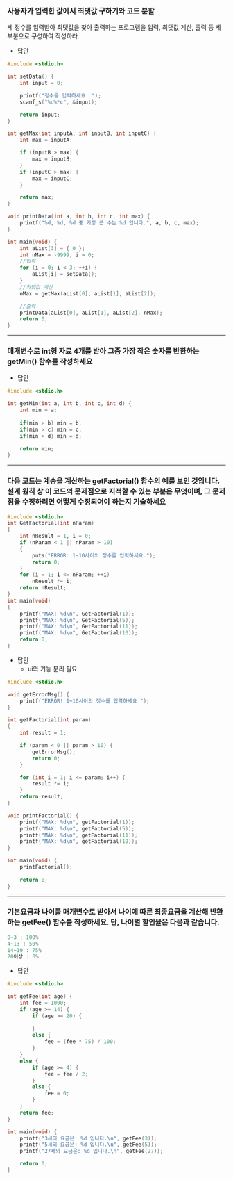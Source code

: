 ### 사용자가 입력한 값에서 최댓값 구하기와 코드 분할

세 정수를 입력받아 최댓값을 찾아 출력하는 프로그램을 입력, 최댓값 계산, 출력 등 세 부분으로 구성하여 작성하라.

- 답안

```c
#include <stdio.h>

int setData() {
	int input = 0;

	printf("정수를 입력하세요: ");
	scanf_s("%d%*c", &input);

	return input;
}

int getMax(int inputA, int inputB, int inputC) {
	int max = inputA; 

	if (inputB > max) {
		max = inputB; 
	}
	if (inputC > max) {
		max = inputC; 
	}

	return max;
}

void printData(int a, int b, int c, int max) {
	printf("%d, %d, %d 중 가장 큰 수는 %d 입니다.", a, b, c, max);
}

int main(void) {
	int aList[3] = { 0 };
	int nMax = -9999, i = 0;
	//입력
	for (i = 0; i < 3; ++i) {
		aList[i] = setData();
	}
	//최댓값 계산
	nMax = getMax(aList[0], aList[1], aList[2]);

	//출력
	printData(aList[0], aList[1], aList[2], nMax);
	return 0;
}
```

---

### 매개변수로 int형 자료 4개를 받아 그중 가장 작은 숫자를 반환하는 getMin() 함수를 작성하세요

- 답안

```c
#include <stdio.h>

int getMin(int a, int b, int c, int d) {
	int min = a;
	
	if(min > b) min = b;
	if(min > c) min = c;
	if(min > d) min = d;
	
	return min;
}
```

---

### 다음 코드는 계승을 계산하는 getFactorial() 함수의 예를 보인 것입니다. 설계 원칙 상 이 코드의 문제점으로 지적할 수 있는 부분은 무엇이며, 그 문제점을 수정하려면 어떻게 수정되어야 하는지 기술하세요

```c
#include <stdio.h>
int GetFactorial(int nParam)
{
	int nResult = 1, i = 0;
	if (nParam < 1 || nParam > 10)
	{
		puts("ERROR: 1~10사이의 정수를 입력하세요.");
		return 0;
	}
	for (i = 1; i <= nParam; ++i)
		nResult *= i;
	return nResult;
}
int main(void)
{
	printf("MAX: %d\n", GetFactorial(1));
	printf("MAX: %d\n", GetFactorial(5));
	printf("MAX: %d\n", GetFactorial(11));
	printf("MAX: %d\n", GetFactorial(10));
	return 0;
}
```

- 답안
    - ui와 기능 분리 필요

```c
#include <stdio.h>

void getErrorMsg() {
	printf("ERROR! 1~10사이의 정수를 입력하세요 ");
}

int getFactorial(int param)
{
	int result = 1;

	if (param < 0 || param > 10) {
		getErrorMsg();
		return 0;
	}

	for (int i = 1; i <= param; i++) {
		result *= i;
	}
	return result;
}

void printFactorial() {
	printf("MAX: %d\n", getFactorial(1));
	printf("MAX: %d\n", getFactorial(5));
	printf("MAX: %d\n", getFactorial(11));
	printf("MAX: %d\n", getFactorial(10));
}

int main(void) {
	printFactorial();
	
	return 0;
}
```

---

### 기본요금과 나이를 매개변수로 받아서 나이에 따른 최종요금을 계산해 반환하는 getFee() 함수를 작성하세요. 단, 나이별 할인율은 다음과 같습니다.

```c
0~3 : 100%
4~13 : 50%
14~19 : 75%
20이상 : 0%
```

- 답안

```c
#include <stdio.h>

int getFee(int age) {
	int fee = 1000;
	if (age >= 14) {
		if (age >= 20) {
			
		}
		else {
			fee = (fee * 75) / 100;
		}
	}
	else {
		if (age >= 4) {
			fee = fee / 2;
		}
		else {
			fee = 0;
		}
	}
	return fee;
}

int main(void) {
	printf("3세의 요금은: %d 입니다.\n", getFee(3));
	printf("5세의 요금은: %d 입니다.\n", getFee(5));
	printf("27세의 요금은: %d 입니다.\n", getFee(27));

	return 0;
}
```

